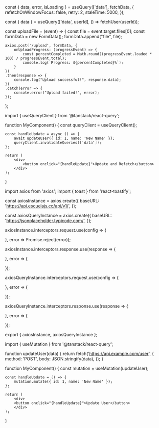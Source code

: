 <!-- usequery -->
const { data, error, isLoading } = useQuery(['data'], fetchData, {
    refetchOnWindowFocus: false,
    retry: 2,
    staleTime: 5000,
});

const { data } = useQuery(['data', userId], () => fetchUser(userId));



<!-- isLoading -->

const uploadFile = (event) => {
    const file = event.target.files[0];
    const formData = new FormData();
    formData.append("file", file);

    axios.post('/upload', formData, {
        onUploadProgress: (progressEvent) => {
            const percentCompleted = Math.round((progressEvent.loaded * 100) / progressEvent.total);
            console.log(`Progress: ${percentCompleted}%`);
        }
    })
    .then(response => {
        console.log("Upload successful!", response.data);
    })
    .catch(error => {
        console.error("Upload failed!", error);
    });
};


<!-- Invalidation -->


import { useQueryClient } from '@tanstack/react-query';

function MyComponent() {
    const queryClient = useQueryClient();

    const handleUpdate = async () => {
        await updateUser({ id: 1, name: 'New Name' });
        queryClient.invalidateQueries(['data']);
    };

    return (
        <div>
            <button onclick="{handleUpdate}">Update and Refetch</button>
        </div>
    );
}
             

<!-- instance -->

import axios from 'axios';
import { toast } from 'react-toastify';

const axiosInstance = axios.create({
    baseURL: 'https://api.escuelajs.co/api/v1/',
});

const axiosQueryInstance = axios.create({
    baseURL: 'https://jsonplaceholder.typicode.com/',
});

axiosInstance.interceptors.request.use(config => {
    
}, error => Promise.reject(error));

axiosInstance.interceptors.response.use(response => {
    
}, error => {
    
});

axiosQueryInstance.interceptors.request.use(config => {
    
}, error => {
    
});

axiosQueryInstance.interceptors.response.use(response => {
    
}, error => {
    
});

export { axiosInstance, axiosQueryInstance };




<!-- handling mutation -->


import { useMutation } from '@tanstack/react-query';

function updateUser(data) {
    return fetch('https://api.example.com/user', {
        method: 'POST',
        body: JSON.stringify(data),
    });
}

function MyComponent() {
    const mutation = useMutation(updateUser);

    const handleUpdate = () => {
        mutation.mutate({ id: 1, name: 'New Name' });
    };

    return (
        <div>
        <button onclick="{handleUpdate}">Update User</button>
        </div>
    );
}
                
